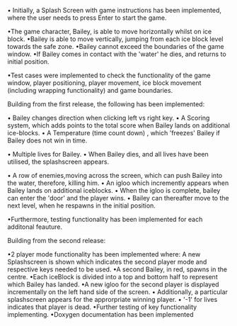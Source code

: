 • Initially, a Splash Screen with game instructions has been implemented, where the user needs to press Enter to start the game.

•The game character, Bailey, is able to move horizontally whilst on ice block. 
•Bailey is able to move vertically, jumping from each ice block level towards the safe zone. 
•Bailey cannot exceed the boundaries of the game window.
 •If Bailey comes in contact with the 'water' he dies, and returns to initial position.

•Test cases were implemented to check the functionality of the game window, player positioning, player movement, ice block movement (including wrapping functionality) and game boundaries.

Building from the first release, the following has been implemented:

• Bailey changes direction when clicking left vs right key. 
• A Scoring system, which adds points to the total score when Bailey lands on additional ice-blocks.
 • A Temperature (time count down) , which 'freezes' Bailey if Bailey does not win in time.

• Multiple lives for Bailey. • When Bailey dies, and all lives have been utilised, the splashscreen appears.

• A row of enemies,moving across the screen, which can push Bailey into the water, therefore, killing him.
• An igloo which incremently appears when Bailey lands on additional iceblocks. • When the igloo is complete, bailey can enter the 'door' and the player wins. 
• Bailey can thereafter move to the next level, when he respawns in the initial position.

•Furthermore, testing functionality has been implemented for each additonal feauture.

Building from the second release:
 
•2 player mode functionality has been implemented where:
A new Splashscreen is shown which indicates the second player mode and respective keys needed to be used.
•A second Bailey, in red, spawns in the centre. 
•Each iceBlock is divided into a top and bottom half to represent which Bailey has landed.
•A new igloo for the second player is displayed incrementally on the left hand side of the screen. 
• Additionally, a particular splashscreen appears for the approrpriate winning player. 
• '-1' for lives indicates that player is dead. 
•Further testing of key functionality implementing. 
•Doxygen documentation has been implemented